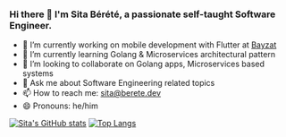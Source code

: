 ### Hi there 👋 I'm Sita Bérété, a passionate self-taught Software Engineer.

- 🔭 I’m currently working on mobile development with Flutter at [Bayzat](http://bayzat.com)
- 🌱 I’m currently learning Golang & Microservices architectural pattern
- 👯 I’m looking to collaborate on Golang apps, Microservices based systems
- 💬 Ask me about Software Engineering related topics
- 📫 How to reach me: sita@berete.dev
- 😄 Pronouns: he/him
<!--- - ⚡ Fun fact: ...--->

[![Sita's GitHub stats](https://github-readme-stats.vercel.app/api?username=sitatec&count_private=true&show_icons=true)](https://github.com/anuraghazra/github-readme-stats)
[![Top Langs](https://github-readme-stats.vercel.app/api/top-langs/?username=sitatec&langs_count=6&layout=compact)](https://github.com/anuraghazra/github-readme-stats)

